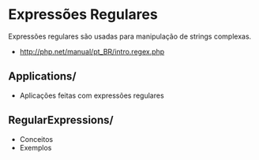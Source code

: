 Expressões Regulares
====================

Expressões regulares são usadas para manipulação de strings complexas.


- http://php.net/manual/pt_BR/intro.regex.php


Applications/
-------------

- Aplicações feitas com expressões regulares


RegularExpressions/
-------------------

- Conceitos
- Exemplos
